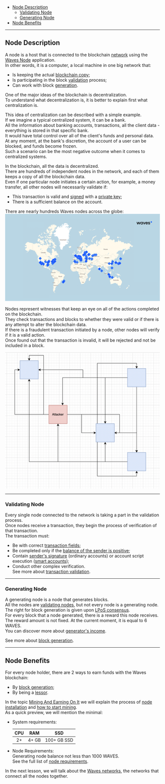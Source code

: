   - [Node Description](#node-description)
    - [Validating Node](#validating-node)
    - [Generating Node](#generating-node)
  - [Node Benefits](#node-benefits)

---

## Node Description ##

A node is a host that is connected to the blockchain [network]() using the [Waves Node](https://github.com/wavesplatform/Waves) application.  
In other words, it is a computer, a local machine in one big network that:  
- Is keeping the actual [blockchain copy](https://docs.waves.tech/en/waves-node/options-for-getting-actual-blockchain/state-downloading-and-applying);  
- Is participating in the block [validation]() process;  
- Can work with block [generation]().  

One of the major ideas of the blockchain is decentralization.  
To understand what decentralization is, it is better to explain first what centralization is.
    
This idea of centralization can be described with a simple example.  
If we imagine a typical centralized system, it can be a bank.  
All the information about banking accounts, transactions, all the client data - everything is stored in that specific bank.  
It would have total control over all of the client's funds and personal data.  
At any moment, at the bank's discretion, the account of a user can be blocked, and funds become frozen.  
Such a scenario can be the most negative outcome when it comes to centralized systems.  
  
In the blockchain, all the data is decentralized.   
There are hundreds of independent nodes in the network, and each of them keeps a copy of all the blockchain data.  
Even if one particular node initiates a certain action, for example, a money transfer, all other nodes will necessarily validate if:
- This transaction is valid and [signed](https://docs.waves.tech/en/blockchain/transaction/transaction-proof#transaction-signature:~:text=of%20proofs.-,Transaction%20Signature,-If%20the%20transaction) with a [private key](https://docs.waves.tech/en/blockchain/glossary#private-key:~:text=the%20next%20block.-,Private%20key,-The%20private%20key);
- There is a sufficient balance on the account.
  

There are nearly hundreds Waves nodes across the globe:  
![](./images/wavesmap.png)  

Nodes represent witnesses that keep an eye on all of the actions completed on the blockchain.  
They check transactions and blocks to whether they were valid or if there is any attempt to alter the blockchain data.  
If there is a fraudulent transaction initiated by a node, other nodes will verify if it is a valid action.  
Once found out that the transaction is invalid, it will be rejected and not be included in a block.  

![](./images/attacker.png)  

---

### Validating Node ###

Every single node connected to the network is taking a part in the validation process.  
Once nodes receive a transaction, they begin the process of verification of that transaction.  
The transaction must:
- Be with correct [transaction fields](https://docs.waves.tech/en/blockchain/transaction/transaction-validation#:~:text=the%20following%20checks%3A-,Transaction%20fields%20check%20including,-%3A);
- Be completed only if the [balance of the sender is positive](https://docs.waves.tech/en/blockchain/transaction/transaction-validation#:~:text=the%20transaction%20type.-,Sender%27s%20balance%20check,-.);
- Contain [sender's signature](https://docs.waves.tech/en/blockchain/transaction/#sender-and-signature:~:text=Transaction%20Type%20article.-,Sender%20and%20Signature,-Each%20transaction%20contains) (ordinary accounts) or account script execution ([smart accounts](#chapter_with_smart_accounts));
- Conduct other complex verification.  
    See more about [transaction validation](https://docs.waves.tech/ru/blockchain/transaction/transaction-validation).

---

### Generating Node ###

A generating node is a node that generates blocks.  
All the nodes are [validating nodes](#validating-node), but not every node is a generating node.  
The right for block generation is given upon [LPoS consensus](#linke_to_first_chapter).  
For every block that a node generated, there is a reward this node receives.  
The reward amount is not fixed. At the current moment, it is equal to 6 WAVES.  
You can discover more about [generator's income](https://docs.waves.tech/en/blockchain/mining/).  

See more about [block generation](#next_chapter).

---

## Node Benefits ##

For every node holder, there are 2 ways to earn funds with the Waves blockchain:  

- By [block generation](#generating-node);
- By being a [lessor](https://docs.waves.tech/en/blockchain/transaction-type/lease-transaction).

In the topic [Mining And Earning On It]() we will explain the process of [node installation]() and [how to start mining]().  
As a quick preview, we will mention the minimal:

- System requirements:  
    
    | CPU | RAM | SSD | 
    | :----------:  | :----------:  | :----------: 
    | 2+ | 4+ GB| 100+ GB SSD|

- Node Requirements:  
    Generating node balance not less than 1000 WAVES.  
    See the full list of [node requirements](https://docs.waves.tech/en/blockchain/node/mining-node#:~:text=A%20node%20can%20generate%20blocks%20if%20the%20following%20conditions%20are%20met%3A).

In the next lesson, we will talk about the [Waves networks](), the networks that connect all the nodes together.  
